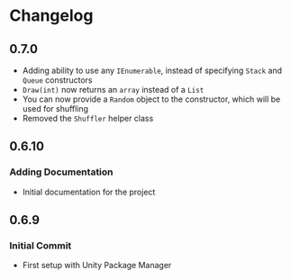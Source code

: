 ﻿# Changelog

## 0.7.0

- Adding ability to use any `IEnumerable`, instead of specifying `Stack` and `Queue` constructors
- `Draw(int)` now returns an `array` instead of a `List`
- You can now provide a `Random` object to the constructor, which will be used for shuffling
- Removed the `Shuffler` helper class

## 0.6.10

### Adding Documentation

- Initial documentation for the project

## 0.6.9

### Initial Commit

- First setup with Unity Package Manager